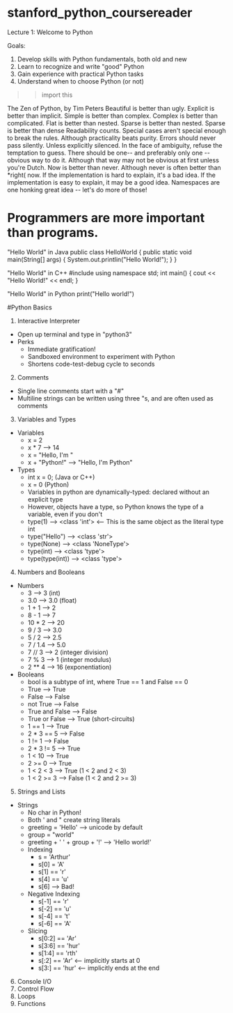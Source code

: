 # stanford_python_coursereader

Lecture 1: Welcome to Python

Goals:
  1. Develop skills with Python fundamentals, both old and new
  2. Learn to recognize and write "good" Python
  3. Gain experience with practical Python tasks
  4. Understand when to choose Python (or not)
  
>>import this

The Zen of Python, by Tim Peters
Beautiful is better than ugly.
Explicit is better than implicit.
Simple is better than complex.
Complex is better than complicated.
Flat is better than nested.
Sparse is better than nested.
Sparse is better than dense
Readability counts.
Special cases aren't special enough to break the rules.
Although practicality beats purity.
Errors should never pass silently.
Unless explicitly silenced.
In the face of ambiguity, refuse the temptation to guess.
There should be one-- and preferably only one --obvious way to do it.
Although that way may not be obvious at first unless you're Dutch.
Now is better than never.
Although never is often better than *right( now.
If the implementation is hard to explain, it's a bad idea.
If the implementation is easy to explain, it may be a good idea.
Namespaces are one honking great idea -- let's do more of those!

# Programmers are more important than programs.

"Hello World" in Java
public class HelloWorld {
  public static void main(String[] args) {
    System.out.printlin("Hello World!");
  }
}

"Hello World" in C++
#include <iostream>
using namespace std;
int main() {
  cout << "Hello World!" << endl;
}

"Hello World" in Python
print("Hello world!")

#Python Basics
1. Interactive Interpreter
  - Open up terminal and type in "python3"
  - Perks
    - Immediate gratification!
    - Sandboxed environment to experiment with Python
    - Shortens code-test-debug cycle to seconds
2. Comments
  - Single line comments start with a "#"
  - Multiline strings can be written using three "s, and are often used as comments
3. Variables and Types
  - Variables
    - x = 2
    - x * 7 --> 14
    - x = "Hello, I'm "
    - x + "Python!" --> "Hello, I'm Python"
  - Types
    - int x = 0; (Java or C++)
    - x = 0 (Python)
    - Variables in python are dynamically-typed: declared without an explicit type
    - However, objects have a type, so Python knows the type of a variable, even if you don't
    - type(1) --> <class 'int'> <-- This is the same object as the literal type int
    - type("Hello") --> <class 'str'>
    - type(None) --> <class 'NoneType'>
    - type(int) --> <class 'type'>
    - type(type(int)) --> <class 'type'>
4. Numbers and Booleans
  - Numbers
    - 3 --> 3 (int)
    - 3.0 --> 3.0 (float)
    - 1 + 1 --> 2
    - 8 - 1 --> 7
    - 10 * 2 --> 20
    - 9 / 3 --> 3.0
    - 5 / 2 --> 2.5
    - 7 / 1.4 --> 5.0
    - 7 // 3 --> 2 (integer division)
    - 7 % 3 --> 1 (integer modulus) 
    - 2 ** 4 --> 16 (exponentiation)
  - Booleans
    - bool is a subtype of int, where True == 1 and False == 0   
    - True --> True
    - False --> False
    - not True --> False
    - True and False --> False
    - True or False --> True (short-circuits)
    - 1 == 1 --> True
    - 2 * 3 == 5 --> False
    - 1 != 1 --> False
    - 2 * 3 != 5 --> True
    - 1 < 10 --> True
    - 2 >= 0 --> True
    - 1 < 2 < 3 --> True (1 < 2 and 2 < 3)
    - 1 < 2 >= 3 --> False (1 < 2 and 2 >= 3)
5. Strings and Lists
  - Strings
    - No char in Python!
    - Both ' and " create string literals
    - greeting = 'Hello' --> unicode by default
    - group = "world"
    - greeting + ' ' + group + '!' --> 'Hello world!'
    - Indexing
      - s = 'Arthur'
      - s[0] = 'A'
      - s[1] == 'r'
      - s[4] == 'u'
      - s[6] --> Bad!
    - Negative Indexing
      - s[-1] == 'r'
      - s[-2] == 'u'
      - s[-4] == 't'
      - s[-6] == 'A'
    - Slicing
      - s[0:2] == 'Ar'
      - s[3:6] == 'hur'
      - s[1:4] == 'rth'
      - s[:2] == 'Ar' <-- implicitly starts at 0
      - s[3:] == 'hur' <-- implicitly ends at the end
6. Console I/O
7. Control Flow
8. Loops
9. Functions
